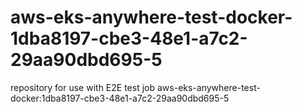 # aws-eks-anywhere-test-docker-1dba8197-cbe3-48e1-a7c2-29aa90dbd695-5
repository for use with E2E test job aws-eks-anywhere-test-docker:1dba8197-cbe3-48e1-a7c2-29aa90dbd695-5
